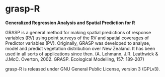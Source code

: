 grasp-R
=======

**Generalized Regression Analysis and Spatial Prediction for R**

GRASP is a general method for making spatial predictions of response variables (RV) using point surveys of the RV and spatial coverages of Predictor variables (PV). Originally, GRASP was developed to analyse, model and predict vegetation distribution over New Zealand. It has been used in all sorts of applications since then. (A. Lehmann, J.R. Leathwick & J.McC. Overton, 2002. GRASP. Ecological Modelling, 157: 189-207)

grasp-R is released under GNU General Public License, version 3 (GPLv3).
